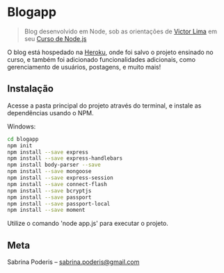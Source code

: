 # Blogapp
> Blog desenvolvido em Node, sob as orientações de [Victor Lima](https://www.youtube.com/channel/UC_issB-37g9lwfAA37fy2Tg/playlists) em seu [Curso de Node.js](https://www.youtube.com/playlist?list=PLJ_KhUnlXUPtbtLwaxxUxHqvcNQndmI4B)

O blog está hospedado na [Heroku](https://blogapp-sabrinapoderis.herokuapp.com), onde foi salvo o projeto ensinado no curso, e também foi adicionado funcionalidades adicionais, como gerenciamento de usuários, postagens, e muito mais!

## Instalação

Acesse a pasta principal do projeto através do terminal, e instale as dependências usando o NPM.

Windows:
```sh
cd blogapp
npm init
npm install --save express
npm install --save express-handlebars
npm install body-parser --save
npm install --save mongoose
npm install --save express-session
npm install --save connect-flash
npm install --save bcryptjs
npm install --save passport
npm install --save passport-local
npm install --save moment
```

Utilize o comando 'node app.js' para executar o projeto.

## Meta

Sabrina Poderis – sabrina.poderis@gmail.com